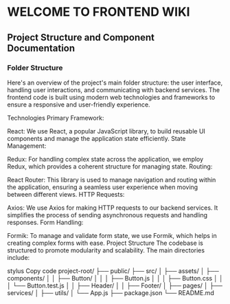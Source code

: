 # WELCOME TO FRONTEND WIKI
## Project Structure and Component Documentation

### Folder Structure

Here's an overview of the project's main folder structure:
the user interface, handling user interactions, and communicating with backend services. The frontend code is built using modern web technologies and frameworks to ensure a responsive and user-friendly experience.

Technologies
Primary Framework:

React: We use React, a popular JavaScript library, to build reusable UI components and manage the application state efficiently.
State Management:

Redux: For handling complex state across the application, we employ Redux, which provides a coherent structure for managing state.
Routing:

React Router: This library is used to manage navigation and routing within the application, ensuring a seamless user experience when moving between different views.
HTTP Requests:

Axios: We use Axios for making HTTP requests to our backend services. It simplifies the process of sending asynchronous requests and handling responses.
Form Handling:

Formik: To manage and validate form state, we use Formik, which helps in creating complex forms with ease.
Project Structure
The codebase is structured to promote modularity and scalability. The main directories include:

stylus
Copy code
project-root/
├── public/
├── src/
│   ├── assets/
│   ├── components/
│   │   ├── Button/
│   │   │   ├── Button.js
│   │   │   ├── Button.css
│   │   │   └── Button.test.js
│   │   ├── Header/
│   │   ├── Footer/
│   ├── pages/
│   ├── services/
│   ├── utils/
│   └── App.js
├── package.json
└── README.md
